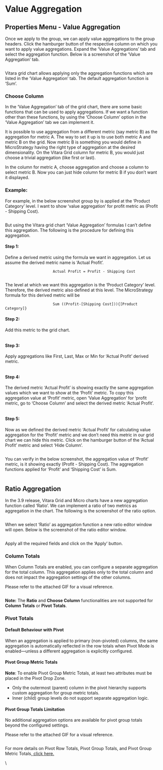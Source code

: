 # Value Aggregation

## Properties Menu - Value Aggregation

Once we apply to the group, we can apply value aggregations to the group headers. Click the hamburger button of the respective column on which you want to apply value aggregations. Expand the ‘Value Aggregations’ tab and select the aggregation function. Below is a screenshot of the ‘Value Aggregation’ tab.

<figure><img src="../.gitbook/assets/image110.png" alt=""><figcaption></figcaption></figure>



Vitara grid chart allows applying only the aggregation functions which are listed in the ‘Value Aggregation’ tab. The default aggregation function is ‘Sum’.

### **Choose Column**

In the ‘Value Aggregation’ tab of the grid chart, there are some basic functions that can be used to apply aggregations. If we want a function other than these functions, by using the ‘Choose Column’ option in the ‘Value Aggregation’ tab we can implement it.

It is possible to use aggregation from a different metric (say metric B) as the aggregation for metric A. The way to set it up is to use both metric A and metric B on the grid. Now metric B is something you would define in MicroStrategy having the right type of aggregation at the desired dimensionality. On the Vitara Grid column for metric B, you would just choose a trivial aggregation (like first or last).

In the column for metric A, choose aggregation and choose a column to select metric B. Now you can just hide column for metric B if you don’t want it displayed.

### **Example:**

For example, in the below screenshot group by is applied at the ‘Product Category’ level. I want to show ‘value aggregation’ for profit metric as (Profit - Shipping Cost).

<figure><img src="../.gitbook/assets/image14 (3).png" alt=""><figcaption></figcaption></figure>

But using the Vitara grid chart ‘Value Aggregation’ formulas I can’t define this aggregation. The following is the procedure for defining this aggregation.

#### **Step 1:**

Define a derived metric using the formula we want in aggregation. Let us assume the derived metric name is ‘Actual Profit’.

```
                      Actual Profit = Profit - Shipping Cost
```

<figure><img src="../.gitbook/assets/image15 (1).png" alt=""><figcaption></figcaption></figure>

The level at which we want this aggregation is the ‘Product Category’ level. Therefore, the derived metric also defined at this level. The MicroStrategy formula for this derived metric will be

```
                      Sum ((Profit-[Shipping Cost])){[Product Category]}
```

#### **Step 2:**

Add this metric to the grid chart.

<figure><img src="../.gitbook/assets/image22 (2).png" alt=""><figcaption></figcaption></figure>

#### **Step 3:**

Apply aggregations like First, Last, Max or Min for ‘Actual Profit’ derived metric.

<figure><img src="../.gitbook/assets/image22 (3).png" alt=""><figcaption></figcaption></figure>

#### **Step 4:**

The derived metric ‘Actual Profit’ is showing exactly the same aggregation values which we want to show at the ‘Profit’ metric. To copy this aggregation value at ‘Profit’ metric, open ‘Value Aggregation’ for ‘profit metric, go to ‘Choose Column’ and select the derived metric ‘Actual Profit’.

<figure><img src="../.gitbook/assets/image70 (2).png" alt=""><figcaption></figcaption></figure>

#### **Step 5:**

Now as we defined the derived metric ‘Actual Profit’ for calculating value aggregation for the ‘Profit’ metric and we don’t need this metric in our grid chart we can hide this metric. Click on the hamburger button of the ‘Actual Profit’ metric and select ‘Hide Column’.

<figure><img src="../.gitbook/assets/image53 (2).png" alt=""><figcaption></figcaption></figure>



You can verify in the below screenshot, the aggregation value of ‘Profit’ metric, is it showing exactly (Profit - Shipping Cost). The aggregation functions applied for ‘Profit’ and ‘Shipping Cost’ is Sum.

<figure><img src="../.gitbook/assets/image30 (3).png" alt=""><figcaption></figcaption></figure>

## **Ratio Aggregation**

In the 3.9 release, Vitara Grid and Micro charts have a new aggregation function called ‘Ratio’. We can implement a ratio of two metrics as aggregation in the chart. The following is the screenshot of the ratio option.

<figure><img src="../.gitbook/assets/image36 (1).png" alt=""><figcaption></figcaption></figure>

When we select ‘Ratio’ as aggregation function a new ratio editor window will open. Below is the screenshot of the ratio editor window.

<figure><img src="../.gitbook/assets/image83 (1).png" alt=""><figcaption></figcaption></figure>

Apply all the required fields and click on the ‘Apply’ button.

### Column Totals

When Column Totals are enabled, you can configure a separate aggregation for the total column. This aggregation applies only to the total column and does not impact the aggregation settings of the other columns.

Please refer to the attached GIF for a visual reference.

<figure><img src="../.gitbook/assets/Agg_column.gif" alt=""><figcaption></figcaption></figure>

**Note:** The **Ratio** and **Choose Column** functionalities are not supported for **Column Totals** or **Pivot Totals**.

### Pivot Totals

#### Default Behaviour with Pivot

When an aggregation is applied to primary (non-pivoted) columns, the same aggregation is automatically reflected in the row totals when Pivot Mode is enabled—unless a different aggregation is explicitly configured.

#### Pivot Group Metric Totals

**Note**: To enable Pivot Group Metric Totals, at least two attributes must be placed in the Pivot Drop Zone.

* Only the outermost (parent) column in the pivot hierarchy supports custom aggregation for group metric totals.
* Inner (child) group levels do not support separate aggregation logic.

#### Pivot Group Totals Limitation

No additional aggregation options are available for pivot group totals beyond the configured settings.

Please refer to the attached GIF for a visual reference.

<figure><img src="../.gitbook/assets/pivot_agg.gif" alt=""><figcaption></figcaption></figure>

&#x20;For more details on Pivot Row Totals, Pivot Group Totals, and Pivot Group Metric Totals,[ click here.](subtotals.md)

\
